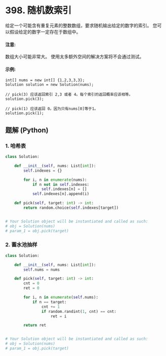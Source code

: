 # 398. 随机数索引
给定一个可能含有重复元素的整数数组，要求随机输出给定的数字的索引。 您可以假设给定的数字一定存在于数组中。

#### 注意:
数组大小可能非常大。 使用太多额外空间的解决方案将不会通过测试。

#### 示例:
```
int[] nums = new int[] {1,2,3,3,3};
Solution solution = new Solution(nums);

// pick(3) 应该返回索引 2,3 或者 4。每个索引的返回概率应该相等。
solution.pick(3);

// pick(1) 应该返回 0。因为只有nums[0]等于1。
solution.pick(1);
```

## 题解 (Python)

### 1. 哈希表
```Python
class Solution:

    def __init__(self, nums: List[int]):
        self.indexes = {}

        for i, n in enumerate(nums):
            if n not in self.indexes:
                self.indexes[n] = []
            self.indexes[n].append(i)

    def pick(self, target: int) -> int:
        return random.choice(self.indexes[target])


# Your Solution object will be instantiated and called as such:
# obj = Solution(nums)
# param_1 = obj.pick(target)
```

### 2. 蓄水池抽样
```Python
class Solution:

    def __init__(self, nums: List[int]):
        self.nums = nums

    def pick(self, target: int) -> int:
        cnt = 0
        ret = 0

        for i, n in enumerate(self.nums):
            if n == target:
                cnt += 1
                if random.randint(1, cnt) == cnt:
                    ret = i

        return ret


# Your Solution object will be instantiated and called as such:
# obj = Solution(nums)
# param_1 = obj.pick(target)
```
